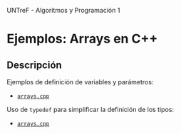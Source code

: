 UNTreF - Algoritmos y Programación 1

# Ejemplos: Arrays en C++

## Descripción

Ejemplos de definición de variables y parámetros:

 * [`arrays.cpp`](../version1/src/arrays.cpp)

Uso de `typedef` para simplificar la definición de los tipos:
 
 * [`arrays.cpp`](../version2/src/arrays.cpp)
 
 
 